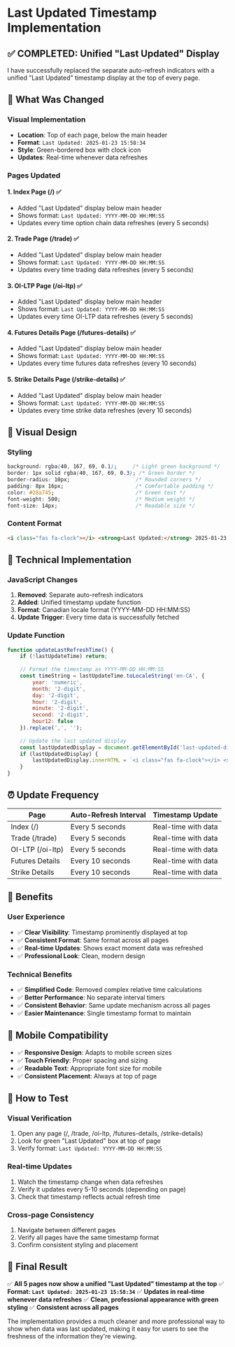 # Last Updated Timestamp Implementation

## ✅ **COMPLETED: Unified "Last Updated" Display**

I have successfully replaced the separate auto-refresh indicators with a unified "Last Updated" timestamp display at the top of every page.

## 🎯 **What Was Changed**

### **Visual Implementation**
- **Location**: Top of each page, below the main header
- **Format**: `Last Updated: 2025-01-23 15:58:34`
- **Style**: Green-bordered box with clock icon
- **Updates**: Real-time whenever data refreshes

### **Pages Updated**

#### 1. **Index Page (/)** ✅
- Added "Last Updated" display below main header
- Shows format: `Last Updated: YYYY-MM-DD HH:MM:SS`
- Updates every time option chain data refreshes (every 5 seconds)

#### 2. **Trade Page (/trade)** ✅
- Added "Last Updated" display below main header
- Shows format: `Last Updated: YYYY-MM-DD HH:MM:SS`
- Updates every time trading data refreshes (every 5 seconds)

#### 3. **OI-LTP Page (/oi-ltp)** ✅
- Added "Last Updated" display below main header
- Shows format: `Last Updated: YYYY-MM-DD HH:MM:SS`
- Updates every time OI-LTP data refreshes (every 5 seconds)

#### 4. **Futures Details Page (/futures-details)** ✅
- Added "Last Updated" display below main header
- Shows format: `Last Updated: YYYY-MM-DD HH:MM:SS`
- Updates every time futures data refreshes (every 10 seconds)

#### 5. **Strike Details Page (/strike-details)** ✅
- Added "Last Updated" display below main header
- Shows format: `Last Updated: YYYY-MM-DD HH:MM:SS`
- Updates every time strike data refreshes (every 10 seconds)

## 🎨 **Visual Design**

### **Styling**
```css
background: rgba(40, 167, 69, 0.1);     /* Light green background */
border: 1px solid rgba(40, 167, 69, 0.3); /* Green border */
border-radius: 10px;                     /* Rounded corners */
padding: 8px 16px;                       /* Comfortable padding */
color: #28a745;                          /* Green text */
font-weight: 500;                        /* Medium weight */
font-size: 14px;                         /* Readable size */
```

### **Content Format**
```html
<i class="fas fa-clock"></i> <strong>Last Updated:</strong> 2025-01-23 15:58:34
```

## 🔧 **Technical Implementation**

### **JavaScript Changes**
1. **Removed**: Separate auto-refresh indicators
2. **Added**: Unified timestamp update function
3. **Format**: Canadian locale format (YYYY-MM-DD HH:MM:SS)
4. **Update Trigger**: Every time data is successfully fetched

### **Update Function**
```javascript
function updateLastRefreshTime() {
    if (!lastUpdateTime) return;
    
    // Format the timestamp as YYYY-MM-DD HH:MM:SS
    const timeString = lastUpdateTime.toLocaleString('en-CA', {
        year: 'numeric',
        month: '2-digit',
        day: '2-digit',
        hour: '2-digit',
        minute: '2-digit',
        second: '2-digit',
        hour12: false
    }).replace(',', '');
    
    // Update the last updated display
    const lastUpdatedDisplay = document.getElementById('last-updated-display');
    if (lastUpdatedDisplay) {
        lastUpdatedDisplay.innerHTML = `<i class="fas fa-clock"></i> <strong>Last Updated:</strong> ${timeString}`;
    }
}
```

## ⏰ **Update Frequency**

| Page | Auto-Refresh Interval | Timestamp Update |
|------|----------------------|------------------|
| Index (/) | Every 5 seconds | Real-time with data |
| Trade (/trade) | Every 5 seconds | Real-time with data |
| OI-LTP (/oi-ltp) | Every 5 seconds | Real-time with data |
| Futures Details | Every 10 seconds | Real-time with data |
| Strike Details | Every 10 seconds | Real-time with data |

## 🎯 **Benefits**

### **User Experience**
- ✅ **Clear Visibility**: Timestamp prominently displayed at top
- ✅ **Consistent Format**: Same format across all pages
- ✅ **Real-time Updates**: Shows exact moment data was refreshed
- ✅ **Professional Look**: Clean, modern design

### **Technical Benefits**
- ✅ **Simplified Code**: Removed complex relative time calculations
- ✅ **Better Performance**: No separate interval timers
- ✅ **Consistent Behavior**: Same update mechanism across all pages
- ✅ **Easier Maintenance**: Single timestamp format to maintain

## 📱 **Mobile Compatibility**

- ✅ **Responsive Design**: Adapts to mobile screen sizes
- ✅ **Touch Friendly**: Proper spacing and sizing
- ✅ **Readable Text**: Appropriate font size for mobile
- ✅ **Consistent Placement**: Always at top of page

## 🧪 **How to Test**

### **Visual Verification**
1. Open any page (/, /trade, /oi-ltp, /futures-details, /strike-details)
2. Look for green "Last Updated" box at top of page
3. Verify format: `Last Updated: YYYY-MM-DD HH:MM:SS`

### **Real-time Updates**
1. Watch the timestamp change when data refreshes
2. Verify it updates every 5-10 seconds (depending on page)
3. Check that timestamp reflects actual refresh time

### **Cross-page Consistency**
1. Navigate between different pages
2. Verify all pages have the same timestamp format
3. Confirm consistent styling and placement

## 🎉 **Final Result**

✅ **All 5 pages now show a unified "Last Updated" timestamp at the top**
✅ **Format: `Last Updated: 2025-01-23 15:58:34`**
✅ **Updates in real-time whenever data refreshes**
✅ **Clean, professional appearance with green styling**
✅ **Consistent across all pages**

The implementation provides a much cleaner and more professional way to show when data was last updated, making it easy for users to see the freshness of the information they're viewing.